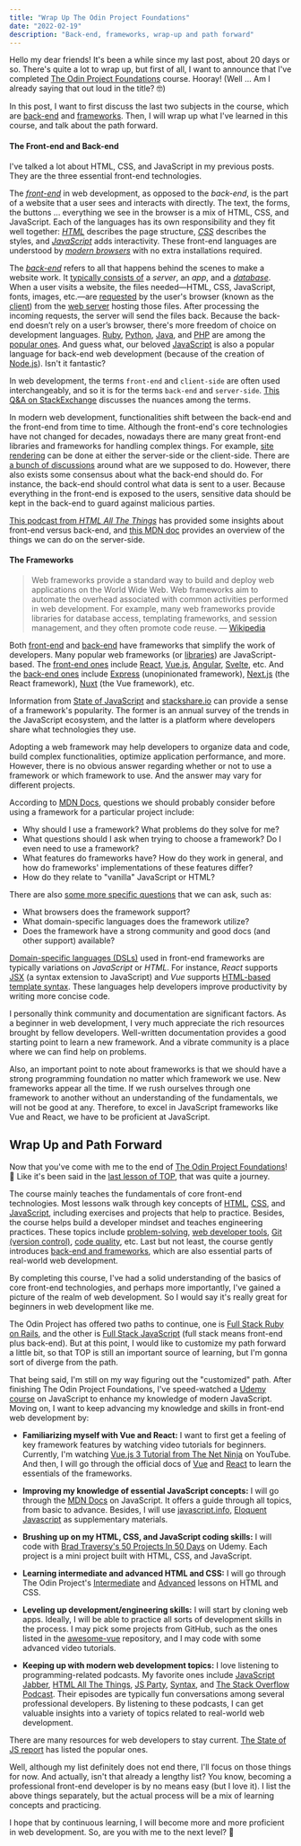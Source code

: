 ```yaml
---
title: "Wrap Up The Odin Project Foundations"
date: "2022-02-19"
description: "Back-end, frameworks, wrap-up and path forward"
--- 
```


Hello my dear friends! It's been a while since my last post, about 20 days or so. There's quite a lot to wrap up, but first of all, I want to announce that I've completed [The Odin Project Foundations](https://www.theodinproject.com/paths/foundations/courses/foundations) course. Hooray! (Well ... Am I already saying that out loud in the title? 🤓)

In this post, I want to first discuss the last two subjects in the course, which are [back-end](https://www.theodinproject.com/paths/foundations/courses/foundations/lessons/introduction-to-the-back-end) and [frameworks](https://www.theodinproject.com/paths/foundations/courses/foundations/lessons/introduction-to-frameworks-web-development-101). Then, I will wrap up what I've learned in this course, and talk about the path forward.

#### The Front-end and Back-end

I've talked a lot about HTML, CSS, and JavaScript in my previous posts. They are the three essential front-end technologies. 

The [*front-end*](https://en.wikipedia.org/wiki/Front-end_web_development) in web development, as opposed to the *back-end*, is the part of a website that a user sees and interacts with directly. The text, the forms, the buttons ... everything we see in the browser is a mix of HTML, CSS, and JavaScript. Each of the languages has its own responsibility and they fit well together: [*HTML*](https://developer.mozilla.org/en-US/docs/Web/HTML) describes the page structure, [*CSS*](https://developer.mozilla.org/en-US/docs/Web/CSS/Reference) describes the styles, and [*JavaScript*](https://developer.mozilla.org/en-US/docs/Web/JavaScript) adds interactivity. These front-end languages are understood by [*modern browsers*](https://developer.mozilla.org/en-US/docs/Glossary/Browser) with no extra installations required. 

The [*back-end*](https://developer.mozilla.org/en-US/docs/Learn/Server-side/First_steps/Introduction) refers to all that happens behind the scenes to make a website work. It [typically consists of](https://www.codecademy.com/article/back-end-architecture) a *server*, an *app*, and a [*database*](https://developer.mozilla.org/en-US/docs/Glossary/Database). When a user visits a website, the files needed—HTML, CSS, JavaScript, fonts, images, etc.—are [requested](https://en.wikipedia.org/wiki/Request%E2%80%93response) by the user's browser (known as the [client](https://en.wikipedia.org/wiki/Client_(computing))) from the [web server](https://developer.mozilla.org/en-US/docs/Glossary/Server) hosting those files. After processing the incoming requests, the server will send the files back. Because the back-end doesn’t rely on a user’s browser, there's more freedom of choice on development languages. [Ruby](https://www.ruby-lang.org/en/), [Python](https://www.python.org/),  [Java](https://www.java.com/en/), and [PHP](https://www.php.net/) are among the [popular ones](https://www.geeksforgeeks.org/top-7-programming-languages-for-backend-web-development/). And guess what, our beloved [JavaScript](https://en.wikipedia.org/wiki/JavaScript) is also a popular language for back-end web development (because of the creation of [Node.js](https://nodejs.org/en/)). Isn't it fantastic?

<div class="notecard info">

In web development, the terms `front-end` and `client-side` are often used interchangeably, and so it is for the terms `back-end` and `server-side`. [This Q&A on StackExchange](https://softwareengineering.stackexchange.com/questions/188521/is-the-term-front-end-synonymous-with-client-side-if-so-is-this-always-the) discusses the nuances among the terms. 

</div>

In modern web development, functionalities shift between the back-end and the front-end from time to time. Although the front-end's core technologies have not changed for decades, nowadays there are many great front-end libraries and frameworks for handling complex things.
For example, [site rendering](https://developers.google.com/web/updates/2019/02/rendering-on-the-web) can be done at either the server-side or the client-side. There are [a bunch of discussions](https://www.google.com/search?q=client-side+versus+server-side+site+rendering) around what are we supposed to do. However, there also exists some consensus about what the back-end should do. For instance, the back-end should control what data is sent to a user. Because everything in the front-end is exposed to the users, sensitive data should be kept in the back-end to guard against malicious parties.


<div class="notecard link"> 

[This podcast from *HTML All The Things*](https://www.htmlallthethings.com/podcasts/where-frontend-ends-and-backend-begins-part-1) has provided some insights about front-end versus back-end, and [this MDN doc](https://developer.mozilla.org/en-US/docs/Learn/Server-side/First_steps/Introduction#what_can_you_do_on_the_server-side) provides an overview of the things we can do on the server-side.

</div>

#### The Frameworks

> Web frameworks provide a standard way to build and deploy web applications on the World Wide Web. Web frameworks aim to automate the overhead associated with common activities performed in web development. For example, many web frameworks provide libraries for database access, templating frameworks, and session management, and they often promote code reuse.  — [Wikipedia](https://en.wikipedia.org/wiki/Web_framework)

Both [front-end](https://developer.mozilla.org/en-US/docs/Learn/Tools_and_testing/Client-side_JavaScript_frameworks/Introduction) and [back-end](https://developer.mozilla.org/en-US/docs/Learn/Server-side/First_steps/Web_frameworks) have  frameworks that simplify the work of developers. Many popular web frameworks (or [libraries](https://en.wikipedia.org/wiki/JavaScript_library)) are JavaScript-based. The [front-end ones](https://en.wikipedia.org/wiki/Comparison_of_JavaScript-based_web_frameworks) include [React](https://reactjs.org/), [Vue.js](https://vuejs.org/), [Angular](https://angular.io/), [Svelte](https://svelte.dev/), etc. And the [back-end ones](https://en.wikipedia.org/wiki/Comparison_of_server-side_web_frameworks#JavaScript) include [Express](https://expressjs.com/) (unopinionated framework), [Next.js](https://nextjs.org/) (the React framework), [Nuxt](https://nuxtjs.org//) (the Vue framework), etc.


<div class="notecard link">

Information from [State of JavaScript](https://2021.stateofjs.com/en-US/libraries) and [stackshare.io](https://stackshare.io/stacks) can provide a sense of a framework's popularity. The former is an annual survey of the trends in the JavaScript ecosystem, and the latter is a platform where developers share what technologies they use. 

</div>

Adopting a web framework may help developers to organize data and code, build complex functionalities, optimize application performance, and more. However, there is no obvious answer regarding whether or not to use a framework or which framework to use. And the answer may vary for different projects.

According to [MDN Docs](https://developer.mozilla.org/en-US/docs/Learn/Tools_and_testing/Client-side_JavaScript_frameworks), questions we should probably consider before using a framework for a particular project include:

<div class='indent-list'>

- Why should I use a framework? What problems do they solve for me?
- What questions should I ask when trying to choose a framework? Do I even need to use a framework?
- What features do frameworks have? How do they work in general, and how do frameworks' implementations of these features differ?
- How do they relate to "vanilla" JavaScript or HTML?

</div>

There are also [some more specific questions](https://developer.mozilla.org/en-US/docs/Learn/Tools_and_testing/Client-side_JavaScript_frameworks/Introduction#how_to_choose_a_framework) that we can ask, such as:

<div class='indent-list'>

- What browsers does the framework support?
- What domain-specific languages does the framework utilize?
- Does the framework have a strong community and good docs (and other support) available?

</div>

<div class="notecard info">

[Domain-specific languages (DSLs)](https://www.jetbrains.com/mps/concepts/domain-specific-languages/) used in front-end frameworks are typically variations on *JavaScript* or *HTML*. For instance, *React* supports [JSX](https://reactjs.org/docs/introducing-jsx.html) (a syntax extension to JavaScript) and *Vue* supports [HTML-based template syntax](https://vuejs.org/guide/essentials/template-syntax.html). These languages help developers improve productivity by writing more concise code.

</div>

I personally think community and documentation are significant factors. As a beginner in web development, I very much appreciate the rich resources brought by fellow developers. Well-written documentation provides a good starting point to learn a new framework. And a vibrate community is a place where we can find help on problems.

Also, an important point to note about frameworks is that we should have a strong programming foundation no matter which framework we use. New frameworks appear all the time. If we rush ourselves through one framework to another without an understanding of the fundamentals, we will not be good at any. Therefore, to excel in JavaScript frameworks like Vue and React, we have to be proficient at JavaScript.

## Wrap Up and Path Forward

Now that you've come with me to the end of [The Odin Project Foundations](https://www.theodinproject.com/paths/foundations/courses/foundations)! 🙌 Like it's been said in the [last lesson of TOP](https://www.theodinproject.com/paths/foundations/courses/foundations/lessons/choose-your-path-forward), that was quite a journey.

The course mainly teaches the fundamentals of core front-end technologies. Most lessons walk through key concepts of [HTML](https://www.theodinproject.com/paths/foundations/courses/foundations#html-foundations), [CSS](https://www.theodinproject.com/paths/foundations/courses/foundations#css-foundations), and [JavaScript](https://www.theodinproject.com/paths/foundations/courses/foundations#javascript-basics), including exercises and projects that help to practice. Besides, the course helps build a developer mindset and teaches engineering practices. These topics include [problem-solving](https://www.theodinproject.com/paths/foundations/courses/foundations/lessons/problem-solving), [web developer tools](https://www.theodinproject.com/paths/foundations/courses/foundations/lessons/javascript-developer-tools), [Git (version control)](https://www.theodinproject.com/paths/foundations/courses/foundations#git-basics), [code quality](https://www.theodinproject.com/paths/foundations/courses/foundations/lessons/clean-code), etc. Last but not least, the course gently introduces [back-end and frameworks](https://www.theodinproject.com/paths/foundations/courses/foundations#the-back-end), which are also essential parts of real-world web development.

By completing this course, I've had a solid understanding of the basics of core front-end technologies, and perhaps more importantly, I've gained a picture of the realm of web development. So I would say it's really great for beginners in web development like me. 

The Odin Project has offered two paths to continue, one is [Full Stack Ruby on Rails](https://www.theodinproject.com/paths/full-stack-ruby-on-rails), and the other is [Full Stack JavaScript](https://www.theodinproject.com/paths/full-stack-javascript) (full stack means front-end plus back-end). But at this point, I would like to customize my path forward a little bit, so that TOP is still an important source of learning, but I'm gonna sort of diverge from the path.

That being said, I'm still on my way figuring out the "customized" path. After finishing The Odin Project Foundations, I've speed-watched a [Udemy course](https://www.udemy.com/course/the-complete-javascript-course/) on JavaScript to  enhance my knowledge of modern JavaScript. Moving on, I want to keep advancing my knowledge and skills in front-end web development by:

<div class='indent-list'>

- **Familiarizing myself with Vue and React:** I want to first get a feeling of key framework features by watching video tutorials for beginners. Currently, I'm watching [Vue.js 3 Tutorial from The Net Ninja](https://www.youtube.com/playlist?list=PL4cUxeGkcC9hYYGbV60Vq3IXYNfDk8At1) on YouTube. And then, I will go through the official docs of [Vue](https://vuejs.org/guide/introduction.html) and [React](https://reactjs.org/docs/getting-started.html) to learn the essentials of the frameworks.

- **Improving my knowledge of essential JavaScript concepts:** I will go through the [MDN Docs](https://developer.mozilla.org/en-US/docs/Web/JavaScript) on JavaScript. It offers a guide through all topics, from basic to  advance. Besides, I will use [javascript.info](https://javascript.info/), [Eloquent Javascript](https://eloquentjavascript.net/) as supplementary materials.

- **Brushing up on my HTML, CSS, and JavaScript coding skills:** I will code with [Brad Traversy's 50 Projects In 50 Days](https://www.udemy.com/course/50-projects-50-days/) on Udemy. Each project is a mini project built with HTML, CSS, and JavaScript.

- **Learning intermediate and advanced HTML and CSS:** I will go through The Odin Project's [Intermediate](https://www.theodinproject.com/paths/full-stack-javascript/courses/intermediate-html-and-css) and [Advanced](https://www.theodinproject.com/paths/full-stack-javascript/courses/advanced-html-and-css) lessons on HTML and CSS.

- **Leveling up development/engineering skills:** I will start by cloning web apps. Ideally, I will be able to practice all sorts of development skills in the process. I may pick some projects from GitHub, such as the ones listed in the [awesome-vue](https://github.com/vuejs/awesome-vue#projects-using-vuejs) repository, and I may code with some advanced video tutorials.
 
- **Keeping up with modern web development topics:** I love listening to programming-related podcasts. My favorite ones include [JavaScript Jabber](https://javascriptjabber.com/), [HTML All The Things](https://www.htmlallthethings.com/), [JS Party](https://changelog.com/jsparty), [Syntax](https://syntax.fm/), and [The Stack Overflow Podcast](https://stackoverflow.blog/podcast/). Their episodes are typically fun conversations among several professional developers. By listening to these podcasts, I can get valuable insights into a variety of topics related to real-world web development.
 
</div>

<div class='notecard link'>

There are many resources for web developers to stay current. [The State of JS report](https://2021.stateofjs.com/en-US/resources) has listed the popular ones.

</div>

Well, although my list definitely does not end there, I'll focus on those things for now. And actually, isn't that already a lengthy list? You know, becoming a professional front-end developer is by no means easy (but I love it). I list the above things separately, but the actual process will be a mix of learning concepts and practicing.

I hope that by continuous learning, I will become more and more proficient in web development. So, are you with me to the next level? 💖
